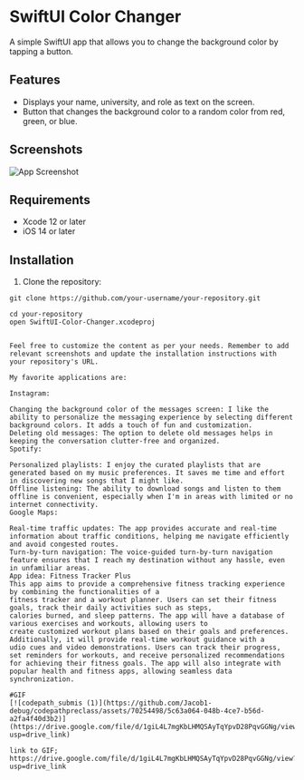 # SwiftUI Color Changer

A simple SwiftUI app that allows you to change the background color by tapping a button.

## Features

- Displays your name, university, and role as text on the screen.
- Button that changes the background color to a random color from red, green, or blue.

## Screenshots

![App Screenshot](screenshots/screenshot.png)

## Requirements

- Xcode 12 or later
- iOS 14 or later

## Installation

1. Clone the repository:

```shell
git clone https://github.com/your-username/your-repository.git

cd your-repository
open SwiftUI-Color-Changer.xcodeproj


Feel free to customize the content as per your needs. Remember to add relevant screenshots and update the installation instructions with your repository's URL.

My favorite applications are:

Instagram:

Changing the background color of the messages screen: I like the ability to personalize the messaging experience by selecting different background colors. It adds a touch of fun and customization.
Deleting old messages: The option to delete old messages helps in keeping the conversation clutter-free and organized.
Spotify:

Personalized playlists: I enjoy the curated playlists that are generated based on my music preferences. It saves me time and effort in discovering new songs that I might like.
Offline listening: The ability to download songs and listen to them offline is convenient, especially when I'm in areas with limited or no internet connectivity.
Google Maps:

Real-time traffic updates: The app provides accurate and real-time information about traffic conditions, helping me navigate efficiently and avoid congested routes.
Turn-by-turn navigation: The voice-guided turn-by-turn navigation feature ensures that I reach my destination without any hassle, even in unfamiliar areas.
App idea: Fitness Tracker Plus
This app aims to provide a comprehensive fitness tracking experience by combining the functionalities of a 
fitness tracker and a workout planner. Users can set their fitness goals, track their daily activities such as steps,
calories burned, and sleep patterns. The app will have a database of various exercises and workouts, allowing users to 
create customized workout plans based on their goals and preferences. Additionally, it will provide real-time workout guidance with a
udio cues and video demonstrations. Users can track their progress, set reminders for workouts, and receive personalized recommendations 
for achieving their fitness goals. The app will also integrate with popular health and fitness apps, allowing seamless data synchronization.

#GIF
[![codepath_submis (1)](https://github.com/Jacob1-debug/codepathpreclass/assets/70254498/5c63a064-048b-4ce7-b56d-a2fa4f40d3b2)](https://drive.google.com/file/d/1giL4L7mgKbLHMQSAyTqYpvD28PqvGGNg/view?usp=drive_link)

link to GIF;
https://drive.google.com/file/d/1giL4L7mgKbLHMQSAyTqYpvD28PqvGGNg/view?usp=drive_link

